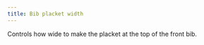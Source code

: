 ```yaml
---
title: Bib placket width
---
```


Controls how wide to make the placket at the top of the front bib.
